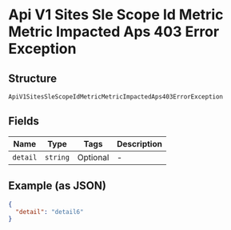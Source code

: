 
# Api V1 Sites Sle Scope Id Metric Metric Impacted Aps 403 Error Exception

## Structure

`ApiV1SitesSleScopeIdMetricMetricImpactedAps403ErrorException`

## Fields

| Name | Type | Tags | Description |
|  --- | --- | --- | --- |
| `detail` | `string` | Optional | - |

## Example (as JSON)

```json
{
  "detail": "detail6"
}
```

